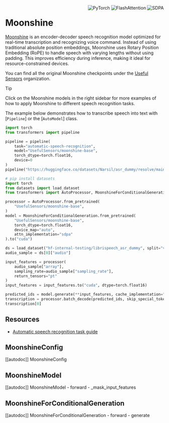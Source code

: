 <!--Copyright 2025 The HuggingFace Team. All rights reserved.

Licensed under the Apache License, Version 2.0 (the "License"); you may not use this file except in compliance with
the License. You may obtain a copy of the License at

http://www.apache.org/licenses/LICENSE-2.0

Unless required by applicable law or agreed to in writing, software distributed under the License is distributed on
an "AS IS" BASIS, WITHOUT WARRANTIES OR CONDITIONS OF ANY KIND, either express or implied. See the License for the
specific language governing permissions and limitations under the License.

⚠️ Note that this file is in Markdown but contain specific syntax for our doc-builder (similar to MDX) that may not be
rendered properly in your Markdown viewer.

-->

<div style="float: right;">
    <div class="flex flex-wrap space-x-1">
          <img alt="PyTorch" src="https://img.shields.io/badge/PyTorch-DE3412?style=flat&logo=pytorch&logoColor=white">
          <img alt="FlashAttention" src="https://img.shields.io/badge/%E2%9A%A1%EF%B8%8E%20FlashAttention-eae0c8?style=flat">
          <img alt="SDPA" src="https://img.shields.io/badge/SDPA-DE3412?style=flat&logo=pytorch&logoColor=white">
    </div>
</div>

# Moonshine

[Moonshine](https://huggingface.co/papers/2410.15608) is an encoder-decoder speech recognition model optimized for real-time transcription and recognizing voice command. Instead of using traditional absolute position embeddings, Moonshine uses Rotary Position Embedding (RoPE) to handle speech with varying lengths without using padding. This improves efficiency during inference, making it ideal for resource-constrained devices.


You can find all the original Moonshine checkpoints under the [Useful Sensors](https://huggingface.co/UsefulSensors) organization.

> [!TIP]
> Click on the Moonshine models in the right sidebar for more examples of how to apply Moonshine to different speech recognition tasks.

The example below demonstrates how to transcribe speech into text with [`Pipeline`] or the [`AutoModel`] class.



<hfoptions id="usage">
<hfoption id="Pipeline">

```py
import torch
from transformers import pipeline

pipeline = pipeline(
    task="automatic-speech-recognition",
    model="UsefulSensors/moonshine-base",
    torch_dtype=torch.float16,
    device=0
)
pipeline("https://huggingface.co/datasets/Narsil/asr_dummy/resolve/main/mlk.flac")
```

</hfoption>
<hfoption id="AutoModel">

```py
# pip install datasets
import torch
from datasets import load_dataset
from transformers import AutoProcessor, MoonshineForConditionalGeneration

processor = AutoProcessor.from_pretrained(
    "UsefulSensors/moonshine-base",
)
model = MoonshineForConditionalGeneration.from_pretrained(
    "UsefulSensors/moonshine-base",
    torch_dtype=torch.float16,
    device_map="auto",
    attn_implementation="sdpa"
).to("cuda")

ds = load_dataset("hf-internal-testing/librispeech_asr_dummy", split="validation")
audio_sample = ds[0]["audio"]

input_features = processor(
    audio_sample["array"],
    sampling_rate=audio_sample["sampling_rate"],
    return_tensors="pt"
)
input_features = input_features.to("cuda", dtype=torch.float16)

predicted_ids = model.generate(**input_features, cache_implementation="static")
transcription = processor.batch_decode(predicted_ids, skip_special_tokens=True)
transcription[0]
```
</hfoption>
</hfoptions>

## Resources

- [Automatic speech recognition task guide](../tasks/asr)

## MoonshineConfig

[[autodoc]] MoonshineConfig

## MoonshineModel

[[autodoc]] MoonshineModel
    - forward
    - _mask_input_features

## MoonshineForConditionalGeneration

[[autodoc]] MoonshineForConditionalGeneration
    - forward
    - generate

